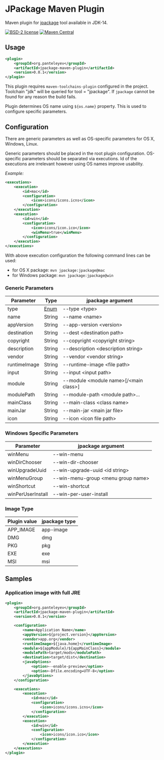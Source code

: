 # JPackage Maven Plugin

Maven plugin for [jpackage](https://openjdk.java.net/jeps/343) tool available in JDK-14.

[![BSD-2 license](https://img.shields.io/badge/License-BSD--2-informational.svg)](LICENSE)
[![Maven Central](https://maven-badges.herokuapp.com/maven-central/org.panteleyev/jpackage-maven-plugin/badge.svg)](https://maven-badges.herokuapp.com/maven-central/org.panteleyev/jpackage-maven-plugin/)

## Usage

```xml
<plugin>
    <groupId>org.panteleyev</groupId>
    <artifactId>jpackage-maven-plugin</artifactId>
    <version>0.0.1</version>
</plugin>
```

This plugin requires ```maven-toolchains-plugin``` configured in the project. Toolchain "jdk" will be queried for 
tool = "jpackage". If ```jpackage``` cannot be found for any reason the build fails.

Plugin determines OS name using ```${os.name}``` property. This is used to configure specific parameters.

## Configuration

There are generic parameters as well as OS-specific parameters for OS X, Windows, Linux.

Generic parameters should be placed in the root plugin configuration. OS-specific parameters should be separated via
executions. Id of the executions are irrelevant however using OS names improve usability.

*Example:*

```xml
<executions>
    <execution>
        <id>mac</id>
        <configuration>
            <icon>icons/icons.icns</icon>
        </configuration>
    </execution>
    <execution>
        <id>win</id>
        <configuration>
            <icon>icons/icon.ico</icon>
            <winMenu>true</winMenu>
        </configuration>
    </execution>
</executions>
```
With above execution configuration the following command lines can be used:
* for OS X package: ```mvn jpackage:jpackage@mac```
* for Windows package: ```mvn jpackage:jpackage@win```

### Generic Parameters

| Parameter | Type | jpackage argument |
|---|---|---|
|type|[Enum](#markdown-header-image-type)|--type &lt;type>|
|name|String|--name &lt;name>|
|appVersion|String|--app-version &lt;version>|
|destination|String|--dest &lt;destination path>|
|copyright|String|--copyright &lt;copyright string>|
|description|String|--description &lt;description string>|
|vendor|String|--vendor &lt;vendor string>|
|runtimeImage|String|--runtime-image &lt;file path>|
|input|String|--input &lt;input path>|
|module|String|--module &lt;module name>[/&lt;main class>]|
|modulePath|String|--module-path &lt;module path>...|
|mainClass|String|--main-class &lt;class name>|
|mainJar|String|--main-jar &lt;main jar file>|
|icon|String|--icon &lt;icon file path>|

### Windows Specific Parameters

| Parameter | jpackage argument |
|---|---|
|winMenu|--win-menu|
|winDirChooser|--win-dir-chooser|
|winUpgradeUuid|--win-upgrade-uuid &lt;id string>|
|winMenuGroup|--win-menu-group &lt;menu group name>|
|winShortcut|--win-shortcut|
|winPerUserInstall|--win-per-user-install|

### Image Type

| Plugin value | jpackage type |
|---|---|
|APP_IMAGE|app-image|
|DMG|dmg|
|PKG|pkg|
|EXE|exe|
|MSI|msi|

## Samples

### Application image with full JRE

```xml
<plugin>
    <groupId>org.panteleyev</groupId>
    <artifactId>jpackage-maven-plugin</artifactId>
    <version>0.0.1</version>

    <configuration>
        <name>Application Name</name>
        <appVersion>${project.version}</appVersion>
        <vendor>app.org</vendor>
        <runtimeImage>${java.home}</runtimeImage>
        <module>${appModule}/${appMainClass}</module>
        <modulePath>target/mods</modulePath>
        <destination>target/dist</destination>
        <javaOptions>
            <option>--enable-preview</option>
            <option>-Dfile.encoding=UTF-8</option>
        </javaOptions>
    </configuration>

    <executions>
        <execution>
            <id>mac</id>
            <configuration>
                <icon>icons/icons.icns</icon>
            </configuration>
        </execution>
        <execution>
            <id>win</id>
            <configuration>
                <icon>icons/icon.ico</icon>
            </configuration>
        </execution>
    </executions>
</plugin>
```
